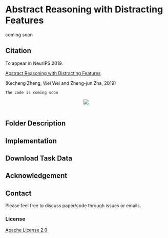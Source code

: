 # Abstract Reasoning with Distracting Features

coming soon
## Citation 

To appear in NeurIPS 2019. 

[Abstract Reasoning with Distracting Features]()

(Kecheng Zheng, Wei Wei and Zheng-jun Zha, 2019)

```
The code is coming soon
```

<div width="20%", height="20%", align="center">
   <img src="https://github.com/zkcys001/distracting_feature/blob/master/git_images/LEN.png"><br><br>
</div>


## Folder Description

## Implementation 

## Download Task Data 

## Acknowledgement      

## Contact 

Please feel free to discuss paper/code through issues or emails.


### License 
[Apache License 2.0](./LICENSE)
